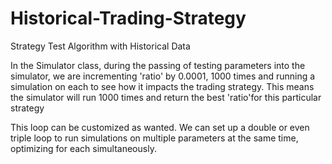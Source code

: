 # Historical-Trading-Strategy

Strategy Test Algorithm with Historical Data

In the Simulator class, during the passing of testing parameters into the simulator, we are incrementing 'ratio' by 0.0001, 1000 times and running a simulation on each to see how it impacts the trading strategy. This means the simulator will run 1000 times and return the best 'ratio'for this particular strategy

This loop can be customized as wanted. We can set up a double or even triple loop to run simulations on multiple parameters at the same time, optimizing for each simultaneously.

